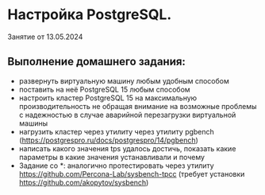 # Настройка PostgreSQL. 

Занятие от 13.05.2024

## Выполнение домашнего задания:

 - развернуть виртуальную машину любым удобным способом
 - поставить на неё PostgreSQL 15 любым способом
 - настроить кластер PostgreSQL 15 на максимальную производительность не обращая внимание на возможные проблемы с надежностью в случае аварийной перезагрузки виртуальной машины
 - нагрузить кластер через утилиту через утилиту pgbench (https://postgrespro.ru/docs/postgrespro/14/pgbench)
 - написать какого значения tps удалось достичь, показать какие параметры в какие значения устанавливали и почему
 - Задание со *: аналогично протестировать через утилиту https://github.com/Percona-Lab/sysbench-tpcc (требует установки
https://github.com/akopytov/sysbench)